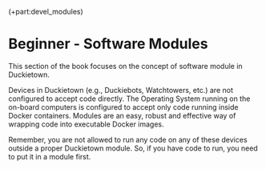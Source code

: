 (+part:devel_modules)

# Beginner - Software Modules

This section of the book focuses on the concept of software module in Duckietown.

Devices in Duckietown (e.g., Duckiebots, Watchtowers, etc.) are not configured to accept
code directly. The Operating System running on the on-board computers is configured
to accept only code running inside Docker containers. Modules are an easy, robust and effective way of wrapping code into executable Docker images.

Remember, you are not allowed to run any code on any of these devices outside a proper Duckietown module. So, if you have code to run, you need to put it in a module first.
